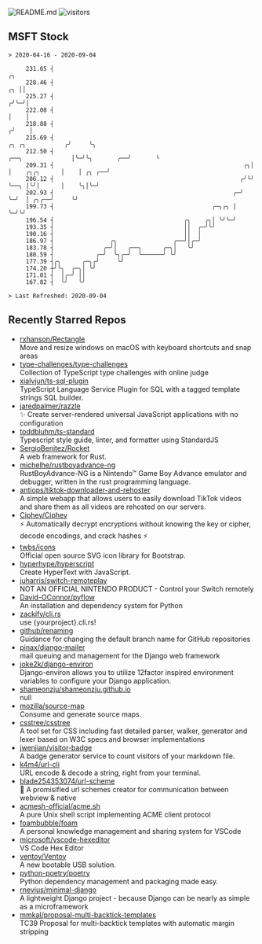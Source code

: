 ![README.md](https://github.com/Gerhut/Gerhut/workflows/README.md/badge.svg)
![visitors](https://visitors.vercel.app/Gerhut/Gerhut?token=8cf69d1f6813d272ef062726b6070c9be4ff72038cfe5a7ded7384a8da65d866)

## MSFT Stock

```
> 2020-04-16 - 2020-09-04

     231.65 ┤                                                                                                ╭╮  
     228.46 ┤                                                                                             ╭╮ ││  
     225.27 ┤                                                                                            ╭╯╰─╯│  
     222.08 ┤                                                                                            │    │  
     218.88 ┤                                                                                           ╭╯    │  
     215.69 ┤                                                                          ╭╮ ╭╮           ╭╯     ╰╮ 
     212.50 ┤                                                        ╭──╮              │╰─╯╰╮       ╭──╯       ╰ 
     209.31 ┤                                                      ╭╮│  │    ╭╮╭╮      │    │ ╭╮ ╭──╯            
     206.12 ┤                                                     ╭╯╰╯  ╰──╮ │╰╯│      │    ╰╮│╰─╯               
     202.93 ┤                                                   ╭─╯        ╰─╯  │ ╭╮╭──╯     ╰╯                  
     199.73 ┤                                             ╭─╮╭╮ │               ╰─╯╰╯                            
     196.54 ┤                                     ╭╮    ╭╮│ ╰╯╰─╯                                                
     193.35 ┤                                     ││  ╭─╯╰╯                                                      
     190.16 ┤                                     ││  │                                                          
     186.97 ┤                ╭╮                ╭──╯│╭─╯                                                          
     183.78 ┤              ╭─╯│   ╭──╮      ╭─╮│   ╰╯                                                            
     180.59 ┤            ╭─╯  ╰╮╭─╯  ╰──────╯ ╰╯                                                                 
     177.39 ┤╭╮      ╭─╮╭╯     ╰╯                                                                                
     174.20 ┼╯╰╮  ╭─╮│ ╰╯                                                                                        
     171.01 ┤  │╭─╯ ││                                                                                           
     167.82 ┤  ╰╯   ╰╯                                                                                           

> Last Refreshed: 2020-09-04
```

## Recently Starred Repos

- [rxhanson/Rectangle](https://github.com/rxhanson/Rectangle)  
  Move and resize windows on macOS with keyboard shortcuts and snap areas
- [type-challenges/type-challenges](https://github.com/type-challenges/type-challenges)  
  Collection of TypeScript type challenges with online judge
- [xialvjun/ts-sql-plugin](https://github.com/xialvjun/ts-sql-plugin)  
  TypeScript Language Service Plugin for SQL with a tagged template strings SQL builder.
- [jaredpalmer/razzle](https://github.com/jaredpalmer/razzle)  
  ✨ Create server-rendered universal JavaScript applications with no configuration
- [toddbluhm/ts-standard](https://github.com/toddbluhm/ts-standard)  
  Typescript style guide, linter, and formatter using StandardJS
- [SergioBenitez/Rocket](https://github.com/SergioBenitez/Rocket)  
  A web framework for Rust.
- [michelhe/rustboyadvance-ng](https://github.com/michelhe/rustboyadvance-ng)  
  RustBoyAdvance-NG is a Nintendo™ Game Boy Advance emulator and debugger, written in the rust programming language.
- [antiops/tiktok-downloader-and-rehoster](https://github.com/antiops/tiktok-downloader-and-rehoster)  
  A simple webapp that allows users to easily download TikTok videos and share them as all videos are rehosted on our servers.
- [Ciphey/Ciphey](https://github.com/Ciphey/Ciphey)  
  ⚡ Automatically decrypt encryptions without knowing the key or cipher, decode encodings, and crack hashes ⚡
- [twbs/icons](https://github.com/twbs/icons)  
  Official open source SVG icon library for Bootstrap.
- [hyperhype/hyperscript](https://github.com/hyperhype/hyperscript)  
  Create HyperText with JavaScript.
- [juharris/switch-remoteplay](https://github.com/juharris/switch-remoteplay)  
  NOT AN OFFICIAL NINTENDO PRODUCT - Control your Switch remotely
- [David-OConnor/pyflow](https://github.com/David-OConnor/pyflow)  
  An installation and dependency system for Python
- [zackify/cli.rs](https://github.com/zackify/cli.rs)  
  use {yourproject}.cli.rs!
- [github/renaming](https://github.com/github/renaming)  
  Guidance for changing the default branch name for GitHub repositories
- [pinax/django-mailer](https://github.com/pinax/django-mailer)  
  mail queuing and management for the Django web framework
- [joke2k/django-environ](https://github.com/joke2k/django-environ)  
  Django-environ allows you to utilize 12factor inspired environment variables to configure your Django application.
- [shameonzju/shameonzju.github.io](https://github.com/shameonzju/shameonzju.github.io)  
  null
- [mozilla/source-map](https://github.com/mozilla/source-map)  
  Consume and generate source maps.
- [csstree/csstree](https://github.com/csstree/csstree)  
  A tool set for CSS including fast detailed parser, walker, generator and lexer based on W3C specs and browser implementations
- [jwenjian/visitor-badge](https://github.com/jwenjian/visitor-badge)  
  A badge generator service to count visitors of your markdown file.
- [k4m4/url-cli](https://github.com/k4m4/url-cli)  
  URL encode & decode a string, right from your terminal.
- [blade254353074/url-scheme](https://github.com/blade254353074/url-scheme)  
  📢 A promisified url schemes creator for communication between webview & native
- [acmesh-official/acme.sh](https://github.com/acmesh-official/acme.sh)  
  A pure Unix shell script implementing ACME client protocol
- [foambubble/foam](https://github.com/foambubble/foam)  
  A personal knowledge management and sharing system for VSCode
- [microsoft/vscode-hexeditor](https://github.com/microsoft/vscode-hexeditor)  
  VS Code Hex Editor
- [ventoy/Ventoy](https://github.com/ventoy/Ventoy)  
  A new bootable USB solution.
- [python-poetry/poetry](https://github.com/python-poetry/poetry)  
  Python dependency management and packaging made easy.
- [rnevius/minimal-django](https://github.com/rnevius/minimal-django)  
  A lightweight Django project - because Django can be nearly as simple as a microframework
- [mmkal/proposal-multi-backtick-templates](https://github.com/mmkal/proposal-multi-backtick-templates)  
  TC39 Proposal for multi-backtick templates with automatic margin stripping
